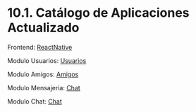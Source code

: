 # 10.1. Catálogo de Aplicaciones Actualizado

Frontend: [ReactNative](https://github.com/Denwort/vitatrack-app)

Modulo Usuarios: [Usuarios](https://github.com/Denwort/vitatrack-usuarios)

Modulo Amigos: [Amigos](https://github.com/Denwort/vitatrack-amigos)

Modulo Mensajeria: [Chat](https://github.com/NACB654/vitatrack-app-micros.git)

Modulo Chat: [Chat](https://github.com/Denwort/vitatrack-habitos)
